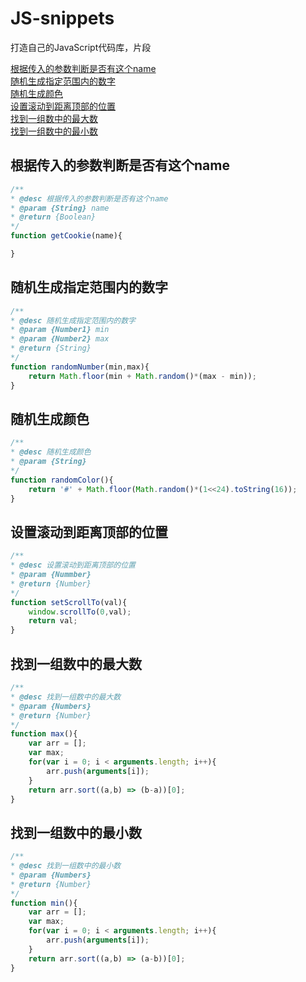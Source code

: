 # JS-snippets
打造自己的JavaScript代码库，片段

[根据传入的参数判断是否有这个name](#根据传入的参数判断是否有这个name)  
[随机生成指定范围内的数字](#随机生成指定范围内的数字)  
[随机生成颜色](#随机生成颜色)  
[设置滚动到距离顶部的位置](#设置滚动到距离顶部的位置)  
[找到一组数中的最大数](#找到一组数中的最大数)  
[找到一组数中的最小数](#找到一组数中的最小数)  


## 根据传入的参数判断是否有这个name
```javascript
/**
* @desc 根据传入的参数判断是否有这个name
* @param {String} name
* @return {Boolean}
*/
function getCookie(name){

}
```

## 随机生成指定范围内的数字
```javascript
/**
* @desc 随机生成指定范围内的数字
* @param {Number1} min
* @param {Number2} max
* @return {String}
*/
function randomNumber(min,max){
    return Math.floor(min + Math.random()*(max - min));
}
```

## 随机生成颜色
```javascript
/**
* @desc 随机生成颜色
* @param {String}
*/
function randomColor(){
    return '#' + Math.floor(Math.random()*(1<<24).toString(16));
}
```

##  设置滚动到距离顶部的位置
```javascript
/**
* @desc 设置滚动到距离顶部的位置
* @param {Nummber}
* @return {Number}
*/
function setScrollTo(val){
    window.scrollTo(0,val);
    return val;
}
```

## 找到一组数中的最大数
```javascript
/**
* @desc 找到一组数中的最大数
* @param {Numbers}
* @return {Number}
*/
function max(){
    var arr = [];
    var max;
    for(var i = 0; i < arguments.length; i++){
        arr.push(arguments[i]);
    }
    return arr.sort((a,b) => (b-a))[0];
}
```

## 找到一组数中的最小数
```javascript
/**
* @desc 找到一组数中的最小数
* @param {Numbers}
* @return {Number}
*/
function min(){
    var arr = [];
    var max;
    for(var i = 0; i < arguments.length; i++){
        arr.push(arguments[i]);
    }
    return arr.sort((a,b) => (a-b))[0];
}
```
